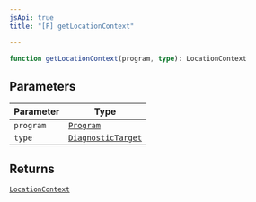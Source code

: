 ```yaml
---
jsApi: true
title: "[F] getLocationContext"

---
```

```ts
function getLocationContext(program, type): LocationContext
```

## Parameters

| Parameter | Type |
| ------ | ------ |
| `program` | [`Program`](../interfaces/Program.md) |
| `type` | [`DiagnosticTarget`](../type-aliases/DiagnosticTarget.md) |

## Returns

[`LocationContext`](../type-aliases/LocationContext.md)
